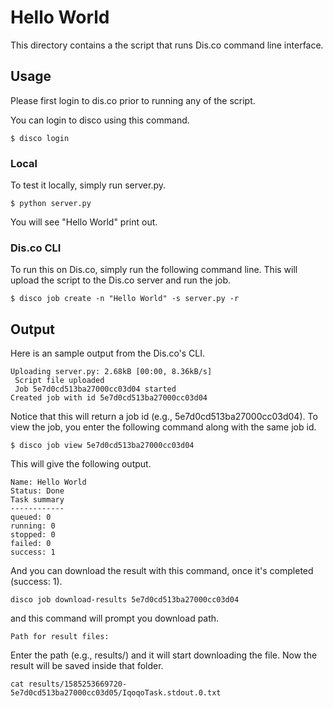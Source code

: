 # Hello World

This directory contains a the script that runs Dis.co command line interface. 

## Usage

Please first login to dis.co prior to running any of the script.

You can login to disco using this command.

```
$ disco login
```

### Local 

To test it locally, simply run server.py.
```
$ python server.py
```
You will see "Hello World" print out.

### Dis.co CLI

To run this on Dis.co, simply run the following command line. This will upload the script to the Dis.co server and run the job. 
```
$ disco job create -n "Hello World" -s server.py -r

```

## Output

Here is an sample output from the Dis.co's CLI.

```
Uploading server.py: 2.68kB [00:00, 8.36kB/s]                                   
 Script file uploaded
 Job 5e7d0cd513ba27000cc03d04 started
Created job with id 5e7d0cd513ba27000cc03d04
```
Notice that this will return a job id (e.g., 5e7d0cd513ba27000cc03d04). 
To view the job, you enter the following command along with the same job id.  

```
$ disco job view 5e7d0cd513ba27000cc03d04
```

This will give the following output. 

```
Name: Hello World
Status: Done 
Task summary
------------
queued: 0
running: 0
stopped: 0
failed: 0
success: 1
```

And you can download the result with this command, once it's completed (success: 1).

```
disco job download-results 5e7d0cd513ba27000cc03d04

```
and this command will prompt you download path. 

```
Path for result files: 

```
Enter the path (e.g., results/) and it will start downloading the file. Now the result will be saved inside that folder.
```
cat results/1585253669720-5e7d0cd513ba27000cc03d05/IqoqoTask.stdout.0.txt
```


